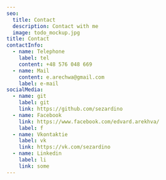 ```yaml
---
seo:
  title: Contact
  description: Contact with me
  image: todo_mockup.jpg
title: Contact
contactInfo:
  - name: Telephone
    label: tel
    content: +48 576 048 669
  - name: Mail
    content: e.arechwa@gmail.com
    label: e-mail
socialMedia:
  - name: git
    label: git
    link: https://github.com/sezardino
  - name: Facebook
    link: https://www.facebook.com/edvard.arekhva/
    label: f
  - name: Vkontaktie
    label: vk
    link: https://vk.com/sezardino
  - name: Linkedin
    label: li
    link: some
---
```

